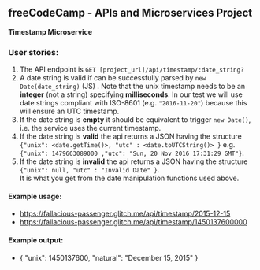 **freeCodeCamp** - APIs and Microservices Project
------

**Timestamp Microservice**

### User stories:

1. The API endpoint is `GET [project_url]/api/timestamp/:date_string?`
2. A date string is valid if can be successfully parsed by `new Date(date_string)` (JS) . Note that the unix timestamp needs to be an **integer** (not a string) specifying **milliseconds**. In our test we will use date strings compliant with ISO-8601 (e.g. `"2016-11-20"`) because this will ensure an UTC timestamp.
3. If the date string is **empty** it should be equivalent to trigger `new Date()`, i.e. the service uses the current timestamp.
4. If the date string is **valid** the api returns a JSON having the structure 
`{"unix": <date.getTime()>, "utc" : <date.toUTCString()> }`
e.g. `{"unix": 1479663089000 ,"utc": "Sun, 20 Nov 2016 17:31:29 GMT"}`.
5. If the date string is **invalid** the api returns a JSON having the structure `{"unix": null, "utc" : "Invalid Date" }`.  
It is what you get from the date manipulation functions used above.

#### Example usage:
* https://fallacious-passenger.glitch.me/api/timestamp/2015-12-15
* https://fallacious-passenger.glitch.me/api/timestamp/1450137600000

#### Example output:
* { "unix": 1450137600, "natural": "December 15, 2015" }
